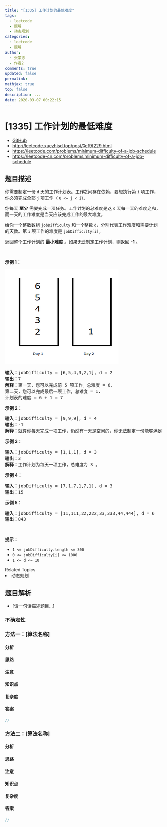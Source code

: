 ```yaml
---
title: "[1335] 工作计划的最低难度"
tags:
  - leetcode
  - 题解
  - 动态规划
categories:
  - leetcode
  - 题解
author:
  - 张学志
  - 作者2
comments: true
updated: false
permalink:
mathjax: true
top: false
description: ...
date: 2020-03-07 00:22:15
---
```



# [1335] 工作计划的最低难度
* [GitHub](https://github.com/algoboy101/LeetCodeCrowdsource/tree/master/_posts/QA/%5B1335%5D%20%E5%B7%A5%E4%BD%9C%E8%AE%A1%E5%88%92%E7%9A%84%E6%9C%80%E4%BD%8E%E9%9A%BE%E5%BA%A6.md)
* http://leetcode.xuezhisd.top/post/3ef9f229.html
* https://leetcode.com/problems/minimum-difficulty-of-a-job-schedule
* https://leetcode-cn.com/problems/minimum-difficulty-of-a-job-schedule


## 题目描述

<p>你需要制定一份&nbsp;<code>d</code>&nbsp;天的工作计划表。工作之间存在依赖，要想执行第&nbsp;<code>i</code>&nbsp;项工作，你必须完成全部&nbsp;<code>j</code>&nbsp;项工作（&nbsp;<code>0 &lt;= j &lt; i</code>）。</p>

<p>你每天 <strong>至少</strong>&nbsp;需要完成一项任务。工作计划的总难度是这&nbsp;<code>d</code>&nbsp;天每一天的难度之和，而一天的工作难度是当天应该完成工作的最大难度。</p>

<p>给你一个整数数组&nbsp;<code>jobDifficulty</code>&nbsp;和一个整数&nbsp;<code>d</code>，分别代表工作难度和需要计划的天数。第&nbsp;<code>i</code>&nbsp;项工作的难度是&nbsp;<code>jobDifficulty[i]</code>。</p>

<p>返回整个工作计划的 <strong>最小难度</strong> 。如果无法制定工作计划，则返回&nbsp;<strong>-1&nbsp;</strong>。</p>

<p>&nbsp;</p>

<p><strong>示例 1：</strong></p>

<p><img alt="" src="https://raw.githubusercontent.com/algoboy101/LeetCodeCrowdsource/master/imgs/untitled.png" style="height: 304px; width: 365px;"></p>

<pre><strong>输入：</strong>jobDifficulty = [6,5,4,3,2,1], d = 2
<strong>输出：</strong>7
<strong>解释：</strong>第一天，您可以完成前 5 项工作，总难度 = 6.
第二天，您可以完成最后一项工作，总难度 = 1.
计划表的难度 = 6 + 1 = 7 
</pre>

<p><strong>示例 2：</strong></p>

<pre><strong>输入：</strong>jobDifficulty = [9,9,9], d = 4
<strong>输出：</strong>-1
<strong>解释：</strong>就算你每天完成一项工作，仍然有一天是空闲的，你无法制定一份能够满足既定工作时间的计划表。
</pre>

<p><strong>示例 3：</strong></p>

<pre><strong>输入：</strong>jobDifficulty = [1,1,1], d = 3
<strong>输出：</strong>3
<strong>解释：</strong>工作计划为每天一项工作，总难度为 3 。
</pre>

<p><strong>示例 4：</strong></p>

<pre><strong>输入：</strong>jobDifficulty = [7,1,7,1,7,1], d = 3
<strong>输出：</strong>15
</pre>

<p><strong>示例 5：</strong></p>

<pre><strong>输入：</strong>jobDifficulty = [11,111,22,222,33,333,44,444], d = 6
<strong>输出：</strong>843
</pre>

<p>&nbsp;</p>

<p><strong>提示：</strong></p>

<ul>
	<li><code>1 &lt;= jobDifficulty.length &lt;= 300</code></li>
	<li><code>0 &lt;=&nbsp;jobDifficulty[i] &lt;= 1000</code></li>
	<li><code>1 &lt;= d &lt;= 10</code></li>
</ul>
<div><div>Related Topics</div><div><li>动态规划</li></div></div>


## 题目解析
* [请一句话描述题目...]

### 不确定性


### 方法一：[算法名称]

#### 分析

#### 思路

#### 注意

#### 知识点

#### 复杂度

#### 答案

```cpp
//
```


### 方法二：[算法名称]

#### 分析

#### 思路

#### 注意

#### 知识点

#### 复杂度

#### 答案

```cpp
//
```


